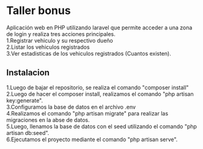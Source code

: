 # Taller bonus
Aplicación web en PHP utilizando laravel que permite acceder a una zona de login y realiza tres acciones principales.<br>
1.Registrar vehiculo y su respectivo dueño<br>
2.Listar los vehiculos registrados<br>
3.Ver estadisticas de los vehiculos registrados (Cuantos existen).<br>

## Instalacion<br>
1.Luego de bajar el repositorio, se realiza el comando "composer install" <br>
2.Luego de hacer el composer install, realizamos el comando "php artisan key:generate".<br>
3.Configuramos la base de datos en el archivo .env <br>
4.Realizamos el comando "php artisan migrate" para realizar las migraciones en la abse de datos.<br>
5.Luego, llenamos la base de datos con el seed utilizando el comando "php artisan db:seed".<br>
6.Ejecutamos el proyecto mediante el comando "php artisan serve".<br>